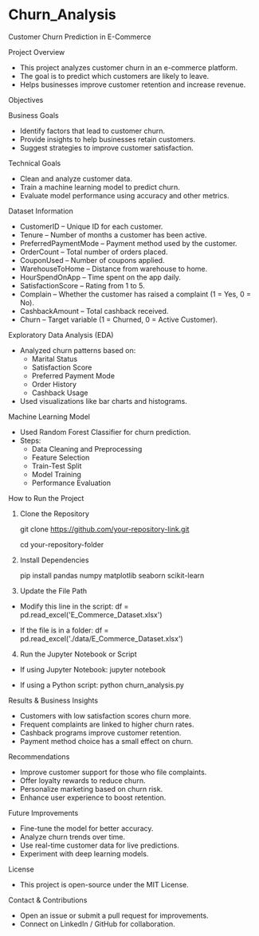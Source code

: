 # Churn_Analysis

Customer Churn Prediction in E-Commerce

Project Overview

* This project analyzes customer churn in an e-commerce platform.
* The goal is to predict which customers are likely to leave.
* Helps businesses improve customer retention and increase revenue.

Objectives

Business Goals

  * Identify factors that lead to customer churn.
  * Provide insights to help businesses retain customers.
  * Suggest strategies to improve customer satisfaction.

Technical Goals

  * Clean and analyze customer data.
  * Train a machine learning model to predict churn.
  * Evaluate model performance using accuracy and other metrics.

Dataset Information

  * CustomerID – Unique ID for each customer.
  * Tenure – Number of months a customer has been active.
  * PreferredPaymentMode – Payment method used by the customer.
  * OrderCount – Total number of orders placed.
  * CouponUsed – Number of coupons applied.
  * WarehouseToHome – Distance from warehouse to home.
  * HourSpendOnApp – Time spent on the app daily.
  * SatisfactionScore – Rating from 1 to 5.
  * Complain – Whether the customer has raised a complaint (1 = Yes, 0 = No).
  * CashbackAmount – Total cashback received.
  * Churn – Target variable (1 = Churned, 0 = Active Customer).

Exploratory Data Analysis (EDA)

* Analyzed churn patterns based on:
  - Marital Status
  - Satisfaction Score
  - Preferred Payment Mode
  - Order History
  - Cashback Usage
* Used visualizations like bar charts and histograms.

Machine Learning Model

* Used Random Forest Classifier for churn prediction.
* Steps:
  - Data Cleaning and Preprocessing
  - Feature Selection
  - Train-Test Split
  - Model Training
  - Performance Evaluation

How to Run the Project

1. Clone the Repository

   git clone https://github.com/your-repository-link.git
   
   cd your-repository-folder

3. Install Dependencies

   pip install pandas numpy matplotlib seaborn scikit-learn

3. Update the File Path

  * Modify this line in the script:
    df = pd.read_excel('E_Commerce_Dataset.xlsx')

  * If the file is in a folder:
    df = pd.read_excel('./data/E_Commerce_Dataset.xlsx')

4. Run the Jupyter Notebook or Script

  * If using Jupyter Notebook:
    jupyter notebook

  * If using a Python script:
    python churn_analysis.py

Results & Business Insights

* Customers with low satisfaction scores churn more.
* Frequent complaints are linked to higher churn rates.
* Cashback programs improve customer retention.
* Payment method choice has a small effect on churn.

Recommendations

* Improve customer support for those who file complaints.
* Offer loyalty rewards to reduce churn.
* Personalize marketing based on churn risk.
* Enhance user experience to boost retention.

Future Improvements

* Fine-tune the model for better accuracy.
* Analyze churn trends over time.
* Use real-time customer data for live predictions.
* Experiment with deep learning models.

License

* This project is open-source under the MIT License.

Contact & Contributions

* Open an issue or submit a pull request for improvements.
* Connect on LinkedIn / GitHub for collaboration.
